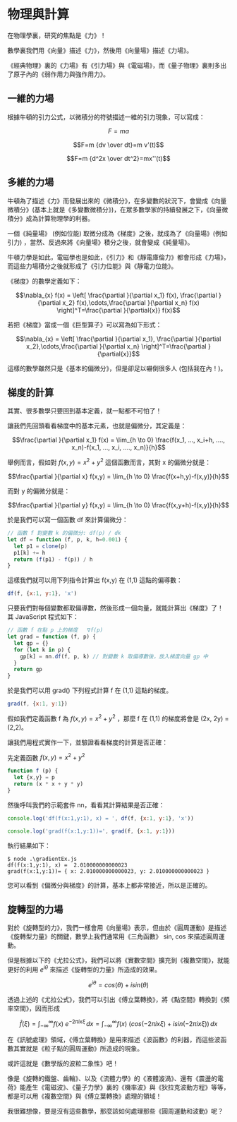 # 物理與計算

在物理學裏，研究的焦點是《力》！

數學裏我們用《向量》描述《力》，然後用《向量場》描述《力場》。

《經典物理》裏的《力場》有《引力場》與《電磁場》，而《量子物理》裏則多出了原子內的《弱作用力與強作用力》。


## 一維的力場

根據牛頓的引力公式，以微積分的符號描述一維的引力現象，可以寫成：

```math
F=m a
```

```math
F=m {dv \over dt}=m v'(t)
```

```math
F=m {d^2x \over dt^2}=mx''(t)
```

## 多維的力場

牛頓為了描述《力》而發展出來的《微積分》，在多變數的狀況下，會變成《向量微積分》(基本上就是《多變數微積分》)，在眾多數學家的持續發展之下，《向量微積分》成為計算物理學的利器。


一個《純量場》 (例如位能) 取微分成為《梯度》之後，就成為了《向量場》(例如引力) ，當然、反過來將《向量場》積分之後，就會變成《純量場》。


牛頓力學是如此，電磁學也是如此，《引力》和《靜電庫倫力》都會形成《力場》，而這些力場積分之後就形成了《引力位能》與《靜電力位能》。


《梯度》的數學定義如下：

```math
\nabla_{x} f(x) = \left[ \frac{\partial }{\partial x_1} f(x), \frac{\partial }{\partial x_2} f(x),\cdots,\frac{\partial }{\partial x_n} f(x) \right]^T=\frac{\partial }{\partial{x}} f(x)
```

若把《梯度》當成一個《巨型算子》可以寫為如下形式：

```math
\nabla_{x} = \left[ \frac{\partial }{\partial x_1}, \frac{\partial }{\partial x_2},\cdots,\frac{\partial }{\partial x_n} \right]^T=\frac{\partial }{\partial{x}}
```

這樣的數學雖然只是《基本的偏微分》，但是卻足以嚇倒很多人 (包括我在內！)。

## 梯度的計算

其實、很多數學只要回到基本定義，就一點都不可怕了！

讓我們先回頭看看梯度中的基本元素，也就是偏微分，其定義是：

```math
\frac{\partial }{\partial x_1} f(x) = \lim_{h \to 0} \frac{f(x_1, ..., x_i+h, ...., x_n)-f(x_1, ..., x_i, ...., x_n)}{h}
```

舉例而言，假如對 $`f(x,y) = x^2+y^2`$  這個函數而言，其對 x 的偏微分就是：

```math
\frac{\partial }{\partial x} f(x,y) = \lim_{h \to 0} \frac{f(x+h,y)-f(x,y)}{h}
```

而對 y 的偏微分就是：

```math
\frac{\partial }{\partial y} f(x,y) = \lim_{h \to 0} \frac{f(x,y+h)-f(x,y)}{h}
```

於是我們可以寫一個函數 df 來計算偏微分：

```js
// 函數 f 對變數 k 的偏微分: df(p) / dk
let df = function (f, p, k, h=0.001) {
  let p1 = clone(p)
  p1[k] += h
  return (f(p1) - f(p)) / h
}
```

這樣我們就可以用下列指令計算出 f(x,y) 在 (1,1) 這點的偏導數：

```js
df(f, {x:1, y:1}, 'x')
```

只要我們對每個變數都取偏導數，然後形成一個向量，就能計算出《梯度》了！ 其 JavaScript 程式如下：

```js
// 函數 f 在點 p 上的梯度	∇f(p)
let grad = function (f, p) {
  let gp = {}
  for (let k in p) {
    gp[k] = nn.df(f, p, k) // 對變數 k 取偏導數後，放入梯度向量 gp 中
  }
  return gp
}
```

於是我們可以用 grad() 下列程式計算 f 在 (1,1) 這點的梯度。

```js
grad(f, {x:1, y:1})
```

假如我們定義函數 f 為 $`f(x,y) = x^2+y^2`$ ，那麼 f 在 (1,1) 的梯度將會是 (2x, 2y) = (2,2)。


讓我們用程式實作一下，並驗證看看梯度的計算是否正確：

先定義函數 $`f(x,y) = x^2+y^2`$

```js
function f (p) {
  let {x,y} = p
  return (x * x + y * y)
}
```

然後呼叫我們的示範套件 nn，看看其計算結果是否正確：

```js
console.log('df(f(x:1,y:1), x) = ', df(f, {x:1, y:1}, 'x'))

console.log('grad(f(x:1,y:1))=', grad(f, {x:1, y:1}))

```

執行結果如下：

```
$ node .\gradientEx.js
df(f(x:1,y:1), x) =  2.010000000000023
grad(f(x:1,y:1))= { x: 2.010000000000023, y: 2.010000000000023 }
```

您可以看到《偏微分與梯度》的計算，基本上都非常接近，所以是正確的。


## 旋轉型的力場

對於《旋轉型的力》，我們一樣會用《向量場》表示，但由於《圓周運動》是描述《旋轉型力量》的關鍵，數學上我們通常用《三角函數》 sin, cos 來描述圓周運動。

但是根據以下的《尤拉公式》，我們可以將《實數空間》擴充到《複數空間》，就能更好的利用 $`e^{i \theta}`$ 來描述《旋轉型的力量》所造成的效果。

```math
e^{i \theta} = cos(\theta) + i sin(\theta)
```

透過上述的《尤拉公式》，我們可以引出《傅立葉轉換》，將《點空間》轉換到《頻率空間》，因而形成

```math
\hat{f}(\xi) = \int_{-\infty}^\infty f(x)\ e^{- 2\pi i x \xi}\,dx = \int_{-\infty}^\infty f(x)\ (cos (- 2\pi i x \xi) + i sin(- 2\pi i x \xi)) \,dx
```

在《訊號處理》領域，《傅立葉轉換》是用來描述《波函數》的利器，而這些波函數其實就是《粒子點的圓周運動》所造成的現象。

或許這就是《數學版的波粒二象性》吧！


像是《旋轉的鐵盤、齒輪》、以及《流體力學》的《液體漩渦》、還有《震盪的電荷》能產生《電磁波》、《量子力學》裏的《機率波》與《狄拉克波動方程》等等，都是可以用《複數空間》與《傅立葉轉換》處理的領域！

我很難想像，要是沒有這些數學，那麼該如何處理那些《圓周運動和波動》呢？



